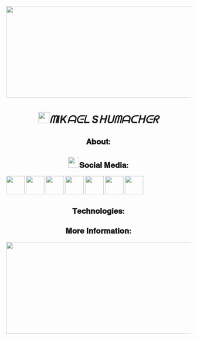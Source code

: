 <img width="1000" height="250" src="https://github.com/Mikael-Shumacher/Mikael-Shumacher/assets/87154081/ac4a8aa3-fa6b-484d-95d0-d3446db6820d">
<h1 style="text-align: center"><img width="30px" src="https://github.com/Mikael-Shumacher/Mikael-Shumacher/assets/87154081/d56701f9-b7e2-48f6-a529-c637e7d60069"><i>ᗰIKᗩᕮᒪ Sᕼᑌᗰᗩᑕᕼᕮᖇ</i></h1>

<h2 style="text-align: center">𝐀𝐛𝐨𝐮𝐭:</h2>

<h2 style="text-align: center"><img width="30px" src="https://github.com/Mikael-Shumacher/Mikael-Shumacher/assets/87154081/83798bf1-ded9-4330-bcbf-53e12bc3b958">𝐒𝐨𝐜𝐢𝐚𝐥 𝐌𝐞𝐝𝐢𝐚:</h2>
<a href="https://discord.gg/godzin07"><img width="50px" src="https://github.com/Mikael-Shumacher/Mikael-Shumacher/assets/87154081/9dfc588b-a07f-40dc-bd06-9aae0f28dd6d"></a>
<a href="https://linkedin.com/in/www.linkedin.com/in/mikael-shumacher-59b860252"><img width="50px" src="https://github.com/Mikael-Shumacher/Mikael-Shumacher/assets/87154081/1fb8a73b-3b89-40c1-8f94-2aac13d75195"></a>
<a href="https://twitter.com/https://twitter.com/Mike_Shumacher"><img width="50px" src="https://github.com/Mikael-Shumacher/Mikael-Shumacher/assets/87154081/18183bd6-13af-4350-bcff-6ee7147565f2"></a>
<a href="https://youtube.com/@https://www.youtube.com/channel/UCOoUTHxnubxA8ktz8oMPKCw"><img width="50px" src="https://github.com/Mikael-Shumacher/Mikael-Shumacher/assets/87154081/47bc5e5c-e24a-42a1-acf6-8dbb0620e24f"></a>
<a href="#"><img width="50px" src="https://github.com/Mikael-Shumacher/Mikael-Shumacher/assets/87154081/ea62091b-f3ab-4f9d-8c88-4e1f2800e6a4"></a>
<a href="#"><img width="50px" src="https://github.com/Mikael-Shumacher/Mikael-Shumacher/assets/87154081/72f4670b-5d60-4555-8764-39a6fc78fee4"></a>
<a href="#"><img width="50px" src="https://github.com/Mikael-Shumacher/Mikael-Shumacher/assets/87154081/03b9a54b-0220-41e5-b36f-d0d9c41a40cf"></a>


<h2 style="text-align: center">𝐓𝐞𝐜𝐡𝐧𝐨𝐥𝐨𝐠𝐢𝐞𝐬:</h2>


<h2 style="text-align: center">𝐌𝐨𝐫𝐞 𝐈𝐧𝐟𝐨𝐫𝐦𝐚𝐭𝐢𝐨𝐧:</h2>

<img width="2000" height="250" src="https://github.com/Mikael-Shumacher/Mikael-Shumacher/assets/87154081/ac4a8aa3-fa6b-484d-95d0-d3446db6820d">


